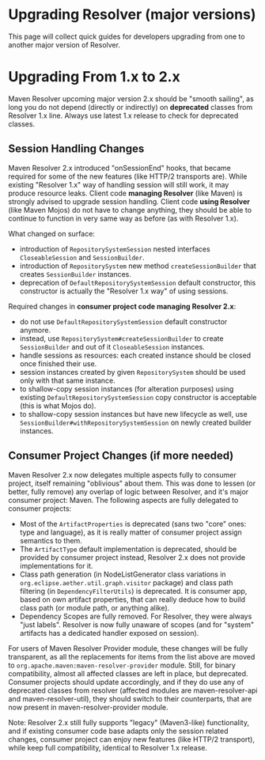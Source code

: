 # Upgrading Resolver (major versions)
<!---
 Licensed to the Apache Software Foundation (ASF) under one or more
 contributor license agreements.  See the NOTICE file distributed with
 this work for additional information regarding copyright ownership.
 The ASF licenses this file to You under the Apache License, Version 2.0
 (the "License"); you may not use this file except in compliance with
 the License.  You may obtain a copy of the License at

      http://www.apache.org/licenses/LICENSE-2.0

 Unless required by applicable law or agreed to in writing, software
 distributed under the License is distributed on an "AS IS" BASIS,
 WITHOUT WARRANTIES OR CONDITIONS OF ANY KIND, either express or implied.
 See the License for the specific language governing permissions and
 limitations under the License.
-->

This page will collect quick guides for developers upgrading from one to
another major version of Resolver.

# Upgrading From 1.x to 2.x

Maven Resolver upcoming major version 2.x should be "smooth sailing", as long you
do not depend (directly or indirectly) on **deprecated** classes from Resolver
1.x line. Always use latest 1.x release to check for deprecated classes.

## Session Handling Changes

Maven Resolver 2.x introduced "onSessionEnd" hooks, that became required for
some of the new features (like HTTP/2 transports are). While existing "Resolver 1.x"
way of handling session will still work, it may produce resource leaks.
Client code **managing Resolver** (like Maven) is strongly advised to upgrade
session handling. Client code **using Resolver** (like Maven Mojos) 
do not have to change anything, they should be able to continue to 
function in very same way as before (as with Resolver 1.x).

What changed on surface:
* introduction of `RepositorySystemSession` nested interfaces `CloseableSession` and `SessionBuilder`.
* introduction of `RepositorySystem` new method `createSessionBuilder` that creates `SessionBuilder` instances.
* deprecation of `DefaultRepositorySystemSession` default constructor, this constructor is actually the "Resolver 1.x way" of using sessions.

Required changes in **consumer project code managing Resolver 2.x**:
* do not use `DefaultRepositorySystemSession` default constructor anymore.
* instead, use `RepositorySystem#createSessionBuilder` to create `SessionBuilder` and out of it `CloseableSession` instances.
* handle sessions as resources: each created instance should be closed once finished their use.
* session instances created by given `RepositorySystem` should be used only with that same instance.
* to shallow-copy session instances (for alteration purposes) using existing `DefaultRepositorySystemSession` copy constructor is acceptable (this is what Mojos do).
* to shallow-copy session instances but have new lifecycle as well, use `SessionBuilder#withRepositorySystemSession` on newly created builder instances.

## Consumer Project Changes (if more needed)

Maven Resolver 2.x now delegates multiple aspects fully to consumer project, itself remaining "oblivious" about
them. This was done to lessen (or better, fully remove) any overlap of logic between Resolver, and it's major
consumer project: Maven. The following aspects are fully delegated to consumer projects:
* Most of the `ArtifactProperties` is deprecated (sans two "core" ones: type and language), as it is really matter of consumer project assign semantics to them.
* The `ArtifactType` default implementation is deprecated, should be provided by consumer project instead, Resolver 2.x does not provide implementations for it.
* Class path generation (in NodeListGenerator class variations in `org.eclipse.aether.util.graph.visitor` package) and class path filtering (in `DependencyFilterUtils`) is deprecated. It is consumer app, based on own artifact properties, that can really deduce how to build class path (or module path, or anything alike).
* Dependency Scopes are fully removed. For Resolver, they were always "just labels". Resolver is now fully unaware of scopes (and for "system" artifacts has a dedicated handler exposed on session).

For users of Maven Resolver Provider module, these changes will be fully transparent, as all the replacements for 
items from the list above are moved to `org.apache.maven:maven-resolver-provider` module. Still, for binary 
compatibility, almost all affected classes are left in place, but deprecated. Consumer projects should update 
accordingly, and if they do use any of deprecated classes from resolver (affected modules are maven-resolver-api 
and maven-resolver-util), they should switch to their counterparts, that are now present in maven-resolver-provider 
module.

Note: Resolver 2.x still fully supports "legacy" (Maven3-like) functionality, and if existing consumer
code base adapts only the session related changes, consumer project can enjoy new features (like HTTP/2 transport),
while keep full compatibility, identical to Resolver 1.x release.
